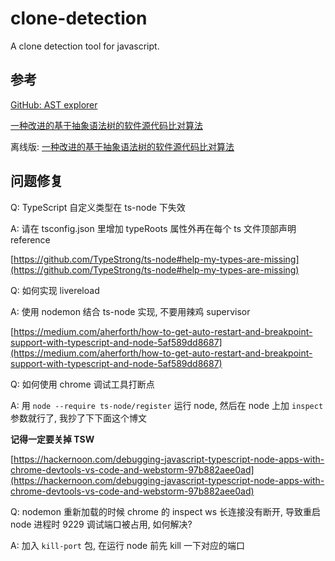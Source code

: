 clone-detection
======

A clone detection tool for javascript.

## 参考

[GitHub: AST explorer](https://github.com/fkling/astexplorer)

[一种改进的基于抽象语法树的软件源代码比对算法](http://netinfo-security.org/CN/article/downloadArticleFile.do?attachType=PDF&id=3520)

离线版: [一种改进的基于抽象语法树的软件源代码比对算法](reference/一种改进的基于抽象语法树的软件源代码比对算法.pdf)

## 问题修复

Q: TypeScript 自定义类型在 ts-node 下失效

A: 请在 tsconfig.json 里增加 typeRoots 属性外再在每个 ts 文件顶部声明 reference

   [https://github.com/TypeStrong/ts-node#help-my-types-are-missing](https://github.com/TypeStrong/ts-node#help-my-types-are-missing)
    
Q: 如何实现 livereload

A: 使用 nodemon 结合 ts-node 实现, 不要用辣鸡 supervisor

   [https://medium.com/aherforth/how-to-get-auto-restart-and-breakpoint-support-with-typescript-and-node-5af589dd8687](https://medium.com/aherforth/how-to-get-auto-restart-and-breakpoint-support-with-typescript-and-node-5af589dd8687)

Q: 如何使用 chrome 调试工具打断点

A: 用 `node --require ts-node/register` 运行 node, 然后在 node 上加 `inspect` 参数就行了, 我抄了下下面这个博文

   __记得一定要关掉 TSW__
   
   [https://hackernoon.com/debugging-javascript-typescript-node-apps-with-chrome-devtools-vs-code-and-webstorm-97b882aee0ad](https://hackernoon.com/debugging-javascript-typescript-node-apps-with-chrome-devtools-vs-code-and-webstorm-97b882aee0ad)

Q: nodemon 重新加载的时候 chrome 的 inspect ws 长连接没有断开, 导致重启 node 进程时 9229 调试端口被占用, 如何解决?

A: 加入 `kill-port` 包, 在运行 node 前先 kill 一下对应的端口
